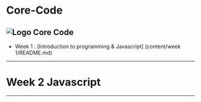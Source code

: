 # Core-Code
![Logo Core Code](https://uploads-ssl.webflow.com/5eb2f56932c3562feab232e3/5f73550d00249e7e96c9f3de_Logo.png)
---
* Week 1 : 
[Introduction to programming & Javascript] (content/week 1/README.md)
---

# Week 2 Javascript
---





